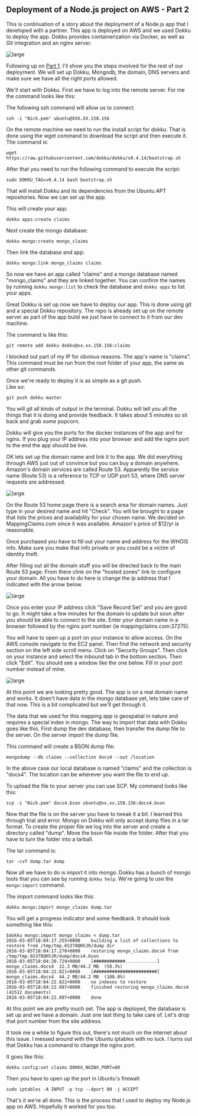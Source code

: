## Deployment of a Node.js project on AWS - Part 2
<!-- more -->
This is continuation of a story about the deployment of a Node.js app that I developed with a partner.  This app is deployed on AWS and we used Dokku to deploy the app.  Dokku provides containerization via Docker, as well as Git integration and an nginx server.
<!-- more -->
![large](/img/DevOps2/deploy.jpg)

Following up on [Part 1](/articles/deploy-node-aws). I'll show you the steps involved for the rest of our deployment.  We will set up Dokku, Mongodb, the domain, DNS servers and make sure we have all the right ports allowed.

We'll start with Dokku.  First we have to log into the remote server.  For me the command looks like this:

The following ssh command will allow us to connect:

    ssh -i "Nick.pem" ubuntu@XXX.XX.158.156

On the remote machine we need to run the install script for dokku.  That is done using the wget command to download the script and then execute it.  The command is:

    wget https://raw.githubusercontent.com/dokku/dokku/v0.4.14/bootstrap.sh

After that you need to run the following command to execute the script:

    sudo DOKKU_TAG=v0.4.14 bash bootstrap.sh

That will install Dokku and its dependencies from the Ubuntu APT repositories.  Now we can set up the app.

This will create your app:

    dokku apps:create claims

Next create the mongo database:

    dokku mongo:create mongo_claims

Then link the database and app:

    dokku mongo:link mongo_claims claims

So now we have an app called "claims" and a mongo database named "mongo_claims" and they are linked together.  You can confirm the names by running `dokku mongo:list` to check the database and `dokku apps` to list your apps.

Great Dokku is set up now we have to deploy our app.  This is done using git and a special Dokku repository.  The repo is already set up on the remote server as part of the app build we just have to connect to it from our dev machine.

The command is like this:

    git remote add dokku dokku@xx.xx.158.156:claims

I blocked out part of my IP for obvious reasons.  The app's name is "claims".  This command must be run from the root folder of your app, the same as other git commands.

Once we're ready to deploy it is as simple as a git push.  
Like so:

    git push dokku master

You will git all kinds of output in the terminal.  Dokku will tell you all the things that it is doing and provide feedback.  It takes about 5 minutes so sit back and grab some popcorn.

Dokku will give you the ports for the docker instances of the app and for nginx.  If you plug your IP address into your browser and add the nginx port to the end the app should be live.

OK lets set up the domain name and link it to the app.  We did everything through AWS just out of convince but you can buy a domain anywhere.  Amazon's domain services are called Route 53.  Apparently the service name (Route 53) is a reference to TCP or UDP port 53, where DNS server requests are addressed.  

![large](/img/DevOps2/r53.png)

On the Route 53 home page there is a search area for domain names.  Just type in your desired name and hit "Check".  You will be brought to a page that lists the prices and availability for your chosen name.  We decided on MappingClaims.com since it was available.  Amazon's price of $12/yr is reasonable.

Once purchased you have to fill out your name and address for the WHOIS info.  Make sure you make that info private or you could be a victim of identity theft.

After filling out all the domain stuff you will be directed back to the main Route 53 page.  From there clink on the "hosted zones" link to configure your domain. All you have to do here is change the ip address that I indicated with the arrow below.

![large](/img/DevOps2/domain.png)

Once you enter your IP address click "Save Record Set" and you are good to go.  It might take a few minutes for the domain to update but soon after you should be able to connect to the site.  Enter your domain name in a browser followed by the nginx port number (ie mappingclaims.com:37275).

You will have to open up a port on your instance to allow access.  On the AWS console navigate to the EC2 panel.  Then find the network and security section on the left side scroll menu.  Click on "Security Groups".  Then click on your instance and select the inbound tab in the bottom section.  Then click "Edit".  You should see a window like the one below.  Fill in your port number instead of mine.

![large](/img/DevOps2/2ports.png)

At this point we are looking pretty good.  The app is on a real domain name and works.  It doen't have data in the mongo database yet, lets take care of that now.  This is a bit complicated but we'll get through it.

The data that we used for this mapping app is geospatial in nature and requires a special index in mongo.  The way to import that data with Dokku goes like this.  First dump the dev database, then transfer the dump file to the server.  On the server import the dump file.

This command will create a BSON dump file:

    mongodump --db claims --collection docs4 --out /location

In the above case our local database is named "claims" and the collection is "docs4".  The location can be wherever you want the file to end up.

To upload the file to your server you can use SCP.  My command looks like this:

    scp -i "Nick.pem" docs4.bson ubuntu@xx.xx.158.156:docs4.bson

Now that the file is on the server you have to tweak it a bit.  I learned this through trial and error.  Mongo on Dokku will only accept dump files in a tar format.  To create the proper file we log into the server and create a directory called "dump".  Move the bson file inside the folder.  After that you have to turn the folder into a tarball.  

The tar command is:

    tar -cvf dump.tar dump

Now all we have to do is import it into mongo.  Dokku has a bunch of mongo tools that you can see by running `dokku help`.  We're going to use the `mongo:import` command.  

The import command looks like this:

    dokku mongo:import mongo_claims dump.tar

You will get a progress indicator and some feedback.  It should look something like this:

    $dokku mongo:import mongo_claims < dump.tar
    2016-03-05T18:04:17.255+0000    building a list of collections to restore from /tmp/tmp.6S378QKhJR/dump dir
    2016-03-05T18:04:17.270+0000    restoring mongo_claims.docs4 from /tmp/tmp.6S378QKhJR/dump/docs4.bson
    2016-03-05T18:04:20.729+0000    [############............]  mongo_claims.docs4  22.3 MB/44.2 MB  (50.3%)
    2016-03-05T18:04:22.821+0000    [########################]  mongo_claims.docs4  44.2 MB/44.2 MB  (100.0%)
    2016-03-05T18:04:22.822+0000    no indexes to restore
    2016-03-05T18:04:22.897+0000    finished restoring mongo_claims.docs4 (41512 documents)
    2016-03-05T18:04:22.897+0000    done

At this point we are pretty much set.  The app is deployed, the database is set up and we have a domain.  Just one last thing to take care of.  Let's drop that port number from the site address.

It took me a while to figure this out, there's not much on the internet about this issue.  I messed around with the Ubuntu iptables with no luck.  I turns out that Dokku has a command to change the nginx port.

It goes like this:

    dokku config:set claims DOKKU_NGINX_PORT=80

Then you have to open up the port in Ubuntu's firewall:

    sudo iptables -A INPUT -p tcp --dport 80 -j ACCEPT

That's it we're all done.  This is the process that I used to deploy my Node.js app on AWS.  Hopefully it worked for you too.

